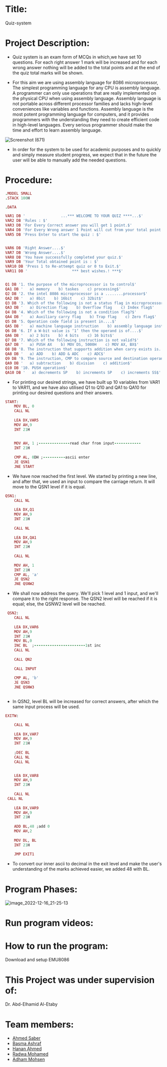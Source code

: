 # Title:
 Quiz-system

# Project Description:
* Quiz system is an exam form of MCQs in which,we have set 10 questions.
 For each right answer 1 mark will be increased and for each 
wrong answer nothing will be added to the total points 
and at the end of the quiz total marks will be shown.

* For this aim we are using assembly language for 8086 microprocessor,
The simplest programming language for any CPU is assembly language.
A programmer can only use operations that are really implemented on
the physical CPU when using assembly language. Assembly language is
not portable across different processor families and lacks high-level 
conveniences like variables and functions. Assembly language is the most
potent programming language for computers, and it provides programmers
with the understanding they need to create efficient code in high-level languages.
Every serious programmer should make the time and effort to learn assembly language.

![Screenshot (671)](https://user-images.githubusercontent.com/66069469/208449802-f286a85b-312b-475e-b68c-a463862b6aa1.png)

* In order for the system to be used for academic purposes and to quickly and simply
measure student progress, we expect that in the future the user will be able to manually
add the needed questions.
# Procedure:
```ruby
.MODEL SMALL
.STACK 100H

.DATA    

VAR1 DB '                ...*** WELCOME TO YOUR QUIZ ****...$'
VAR2 DB 'Rules : $'
VAR3 DB 'For Every Correct answer you will get 1 point.$'
VAR4 DB 'For Every Wrong answer 1 Point will cut from your total point.$'
VAR5 DB 'Press Enter to start the quiz : $'


VAR6 DB 'Right Answer....$'
VAR7 DB 'Wrong Answer....$'
VAR8 DB 'You have successfully completed your quiz.$'
VAR9 DB 'Your Total obtained point is : $'
VAR10 DB 'Press 1 to Re-attempt quiz or 0 to Exit.$'   
VAR11 DB '                    *** best wishes.! ***$' 


Q1 DB '1. the purpose of the microprocessor is to control$'
QA1 DB '   a) memory    b) taskes    c) processing$'
Q2 DB '2. the intel 8086 microprocessor is a ........processor$'
QA2 DB '   a) 8bit    b) 16bit    c) 32bit$'
Q3 DB '3. Which of the following is not a status flag in microprocessor?$'
QA3 DB '   a) Direction flag    b) Overflow flag    c) Index flag$'
Q4 DB '4. Which of the following is not a condition flag?$'
QA4 DB '   a) Auxiliary carry flag    b) Trap flag    c) Zero flag$'
Q5 DB '5. Operation code field is present in....$'
QA5 DB '   a) machine language instruction    b) assembly language instruction    c) none of the mentioned$'
Q6 DB '6. If a W-bit value is ‘1’ then the operand is of....$'
QA6 DB '   a) 2 bits    b) 4 bits    c) 16 bits$'
Q7 DB '7. Which of the following instruction is not valid?$'
QA7 DB '   a) PUSH AX    b) MOV DS, 5000H    c) MOV AX, BX$'
Q8 DB '8. The instruction that supports addition when carry exists is....$'
QA8 DB '   a) ADD    b) ADD & ADC    c) ADC$'
Q9 DB '9. The instruction, CMP to compare source and destination operands it performs$'
QA9 DB '   a) subtraction    b) division    c) addition$'
Q10 DB '10. PUSH operation$'
QA10 DB '   a) decrements SP    b) increments SP    c) increments SS$'  
```
* For printing our desired strings, we have built up 10 variables from VAR1 to VAR11, and we have also utilised Q1 to Q10 and QA1 to QA10 for printing our desired questions and their answers.
```ruby
START:
	MOV BL, 0  
    CALL NL
    
	LEA DX,VAR5
	MOV AH,9
	INT 21H
	
	
	MOV AH, 1 ;--------------read char from input------------
	INT 21H
	
	CMP AL, 0DH ;----------ascii enter
	JE QSN1
	JNE START
```
* We have now reached the first level. We started by printing a new line, and after that, we used an input to compare the carriage return. It will move to the QSN1 level if it is equal.
```ruby
QSN1:
	CALL NL
    
	LEA DX,Q1
	MOV AH,9
	INT 21H
	
	CALL NL
    
	LEA DX,QA1
	MOV AH,9
	INT 21H
	
	CALL NL
    
	MOV AH, 1
	INT 21H
	CMP AL, 'a'
	JE QSN2
 	JNE QSNW2      
```
* We shall now address the query. We'll pick 1 level and 1 input, and we'll compare it to the right response. The QSN2 level will be reached if it is equal; else, the QSNW2 level will be reached.
```ruby
 QSN2:
	CALL NL
    
	LEA DX,VAR6
	MOV AH,9
	INT 21H
	MOV BL,0
	INC BL  ;-----------------------1st inc
	CALL NL
    
	CALL QN2 
	
	CALL INPUT
	
	CMP AL, 'b'
	JE QSN3
	JNE QSNW3                             
 
```

* In QSN2, level BL will be increased for correct answers, after which the same input process will be used.
```ruby
EXITW:

	CALL NL
    
	LEA DX,VAR7
	MOV AH,9
	INT 21H
	
	;DEC BL
	CALL NL
	CALL NL  

    
	LEA DX,VAR8
	MOV AH,9
	INT 21H 
	
	CALL NL
 CALL NL
    
	LEA DX,VAR9
	MOV AH,9
	INT 21H
	
	ADD BL,48 ;add 0
	MOV AH,2   
	
	MOV DL, BL
	INT 21H
	
	JMP EXIT1
 ```
* To convert our inner ascii to decimal in the exit level and make the user's understanding of the marks achieved easier, we added 48 with BL.

# Program Phases:

 ![image_2022-12-16_21-25-13](https://user-images.githubusercontent.com/119519190/208255996-8b650005-86eb-4129-bbf9-e7444f266103.png)

# Run program videos:

# How to run the program:
Download and setup EMU8086 

# This Project was under supervision of:
 Dr. Abd-Elhamid Al-Etaby

# Team members:
* [Ahmed Saber](https://github.com/Ahmed-Saber-01)
* [Basma Ashraf](https://github.com/basma10ashraf)
* [Hanan Ahmed](https://github.com/hananAhmed45200)
* [Radwa Mohamed](https://github.com/Radwa200023)
* [Adham Mohsen](https://github.com/Adham-Mohsen00)


